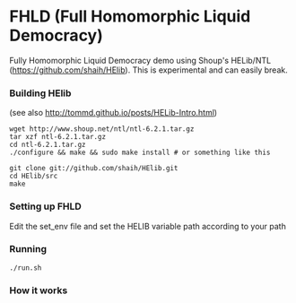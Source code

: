 FHLD (Full Homomorphic Liquid Democracy)
====
Fully Homomorphic Liquid Democracy demo using Shoup's HELib/NTL (https://github.com/shaih/HElib). This is experimental and can easily break.

### Building HElib
(see also http://tommd.github.io/posts/HELib-Intro.html)

    wget http://www.shoup.net/ntl/ntl-6.2.1.tar.gz
    tar xzf ntl-6.2.1.tar.gz
    cd ntl-6.2.1.tar.gz
    ./configure && make && sudo make install # or something like this

    git clone git://github.com/shaih/HElib.git
    cd HElib/src
    make

### Setting up FHLD

Edit the set_env file and set the HELIB variable path according to your path

### Running

    ./run.sh

### How it works